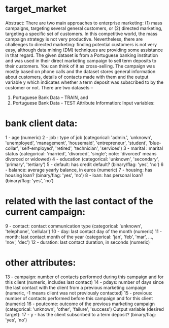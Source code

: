 # target_market

Abstract:
There are two main approaches to enterprise marketing: (1) mass campaigns, targeting several general customers, or (2) directed marketing, targeting a specific set of customers. In this competitive world, the mass campaign strategy is not very productive. Nevertheless, there are challenges to directed marketing: finding potential customers is not very easy, although data mining (DM) techniques are providing some assistance in that regard.
The given dataset is from a Portuguese banking institution and was used in their direct marketing campaign to sell term deposits to their customers. You can think of it as cross-selling. The campaign was mostly based on phone calls and the dataset stores general information about customers, details of contacts made with them and the output variable y which indicates whether a term deposit was subscribed to by the customer or not. There are two datasets –
1. Portuguese Bank Data – TRAIN, and
2. Portuguese Bank Data - TEST
Attribute Information:
Input variables:
# bank client data:
1 - age (numeric)
2 - job : type of job (categorical: 'admin.', 'unknown', 'unemployed', 'management', 'housemaid', 'entrepreneur', 'student', 'blue-collar', 'self-employed', 'retired', 'technician', 'services')
3 - marital : marital status (categorical: 'married', 'divorced', 'single'; note: 'divorced' means divorced or widowed)
4 - education (categorical: 'unknown', 'secondary', 'primary', 'tertiary')
5 - default: has credit default? (binary/flag: 'yes', 'no')
6 - balance: average yearly balance, in euros (numeric)
7 - housing: has housing loan? (binary/flag: 'yes', 'no')
8 - loan: has personal loan? (binary/flag: 'yes', 'no')
# related with the last contact of the current campaign:
9 - contact: contact communication type (categorical: 'unknown', 'telephone', 'cellular')
10 - day: last contact day of the month (numeric)
11 - month: last contact month of the year (categorical: 'jan', 'feb', 'mar', ..., 'nov', 'dec')
12 - duration: last contact duration, in seconds (numeric)
# other attributes:
13 - campaign: number of contacts performed during this campaign and for this client (numeric, includes
last contact)
14 - pdays: number of days since the last contact with the client from a previous marketing campaign
(numeric, -1 means client was not previously contacted)
15 - previous: number of contacts performed before this campaign and for this client (numeric)
16 - poutcome: outcome of the previous marketing campaign (categorical: 'unknown', 'other', 'failure',
'success')
Output variable (desired target):
17 - y - has the client subscribed to a term deposit? (binary/flag: 'yes', 'no')
